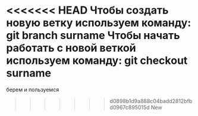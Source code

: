 <<<<<<< HEAD
Чтобы создать новую ветку используем команду:
git branch surname
Чтобы начать работать с новой веткой используем команду:
git checkout surname
=======
берем и пользуемся
>>>>>>> d0898b1d9a888c04badd2812bfbd0967c895015d
New
